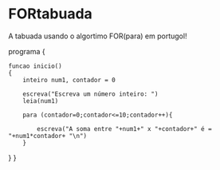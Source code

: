 # FORtabuada
A tabuada usando o algortimo FOR(para) em portugol!


programa
{
	
	funcao inicio()
	{
		inteiro num1, contador = 0 

		escreva("Escreva um número inteiro: ")
		leia(num1)

		para (contador=0;contador<=10;contador++){

			escreva("A soma entre "+num1+" x "+contador+" é = "+num1*contador+ "\n")
		}

	    

  
	
   }
}

